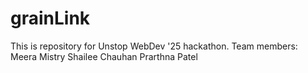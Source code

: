 # grainLink
This is repository for Unstop WebDev '25 hackathon.
Team members:
Meera Mistry
Shailee Chauhan
Prarthna Patel
